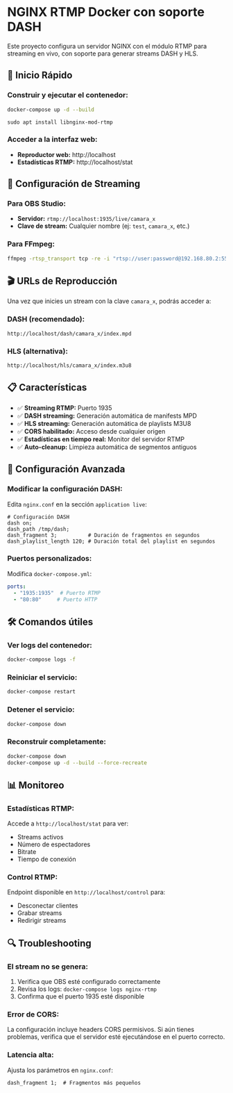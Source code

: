 # NGINX RTMP Docker con soporte DASH

Este proyecto configura un servidor NGINX con el módulo RTMP para streaming en vivo, con soporte para generar streams DASH y HLS.

## 🚀 Inicio Rápido

### Construir y ejecutar el contenedor:

```bash
docker-compose up -d --build
```

    sudo apt install libnginx-mod-rtmp


### Acceder a la interfaz web:
- **Reproductor web:** http://localhost
- **Estadísticas RTMP:** http://localhost/stat

## 📡 Configuración de Streaming

### Para OBS Studio:
- **Servidor:** `rtmp://localhost:1935/live/camara_x`
- **Clave de stream:** Cualquier nombre (ej: `test`, `camara_x`, etc.)

### Para FFmpeg:
```bash
ffmpeg -rtsp_transport tcp -re -i "rtsp://user:password@192.168.80.2:554/profile2" -c:v libx264 -preset veryfast -tune zerolatency -b:v 1500k -c:a aac -b:a 128k -ar 44100 -f flv "rtmp://localhost:1935/live/camara_x"
```

## 🎬 URLs de Reproducción

Una vez que inicies un stream con la clave `camara_x`, podrás acceder a:

### DASH (recomendado):
```
http://localhost/dash/camara_x/index.mpd
```

### HLS (alternativa):
```
http://localhost/hls/camara_x/index.m3u8
```

## 📋 Características

- ✅ **Streaming RTMP:** Puerto 1935
- ✅ **DASH streaming:** Generación automática de manifests MPD
- ✅ **HLS streaming:** Generación automática de playlists M3U8
- ✅ **CORS habilitado:** Acceso desde cualquier origen
- ✅ **Estadísticas en tiempo real:** Monitor del servidor RTMP
- ✅ **Auto-cleanup:** Limpieza automática de segmentos antiguos

## 🔧 Configuración Avanzada

### Modificar la configuración DASH:
Edita `nginx.conf` en la sección `application live`:

```nginx
# Configuración DASH
dash on;
dash_path /tmp/dash;
dash_fragment 3;          # Duración de fragmentos en segundos
dash_playlist_length 120; # Duración total del playlist en segundos
```

### Puertos personalizados:
Modifica `docker-compose.yml`:

```yaml
ports:
  - "1935:1935"  # Puerto RTMP
  - "80:80"     # Puerto HTTP
```

## 🛠️ Comandos útiles

### Ver logs del contenedor:
```bash
docker-compose logs -f
```

### Reiniciar el servicio:
```bash
docker-compose restart
```

### Detener el servicio:
```bash
docker-compose down
```

### Reconstruir completamente:
```bash
docker-compose down
docker-compose up -d --build --force-recreate
```

## 📊 Monitoreo

### Estadísticas RTMP:
Accede a `http://localhost/stat` para ver:
- Streams activos
- Número de espectadores
- Bitrate
- Tiempo de conexión

### Control RTMP:
Endpoint disponible en `http://localhost/control` para:
- Desconectar clientes
- Grabar streams
- Redirigir streams

## 🔍 Troubleshooting

### El stream no se genera:
1. Verifica que OBS esté configurado correctamente
2. Revisa los logs: `docker-compose logs nginx-rtmp`
3. Confirma que el puerto 1935 esté disponible

### Error de CORS:
La configuración incluye headers CORS permisivos. Si aún tienes problemas, verifica que el servidor esté ejecutándose en el puerto correcto.

### Latencia alta:
Ajusta los parámetros en `nginx.conf`:
```nginx
dash_fragment 1;  # Fragmentos más pequeños
```
